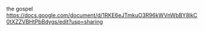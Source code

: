 the gospel  
https://docs.google.com/document/d/1RKE6eJTmkuO3R96kWVnWbBY8lkC0tXZZVBHtPbBdygs/edit?usp=sharing
